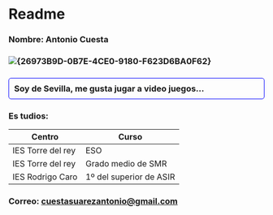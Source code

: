 # Readme
### Nombre: Antonio Cuesta
### ![{26973B9D-0B7E-4CE0-9180-F623D6BA0F62}](https://github.com/user-attachments/assets/49bb584f-3d9d-4ac1-8764-09a87a6990dd)

### <div style="border: 1px solid blue; padding: 10px; border-radius: 5px;"> Soy de Sevilla, me gusta jugar a video juegos... </div>

### Es tudios:

| Centro | Curso |
|----------|-----------|
| IES Torre del rey | ESO | 
| IES Torre del rey | Grado medio de SMR |
| IES Rodrigo Caro | 1º del superior de ASIR |

### Correo: cuestasuarezantonio@gmail.com
